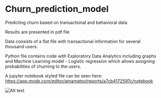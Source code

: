 # Churn_prediction_model
Predicting churn based on transactional and behavioral data

Results are presented in pdf file

Data consists of a flat file with transactional information for several thousand users.

Python file contains code with Exploratory Data Analytics including graphs and Machine Learning model - Logistic regression which allows assigning probabilities of churning to the users.

A jupyter notebook styled file can be seen here: https://app.mode.com/editor/amamatov/reports/a7cb4172597c/notebook

![Alt text](https://user-images.githubusercontent.com/20246711/72092774-e03a0180-32c7-11ea-9da5-443967ff6096.png)

